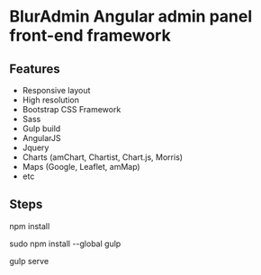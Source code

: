 # BlurAdmin Angular admin panel front-end framework

## Features
* Responsive layout
* High resolution
* Bootstrap CSS Framework
* Sass
* Gulp build
* AngularJS
* Jquery
* Charts (amChart, Chartist, Chart.js, Morris)
* Maps (Google, Leaflet, amMap)
* etc


## Steps

 npm install


 sudo npm install --global gulp

 gulp serve



